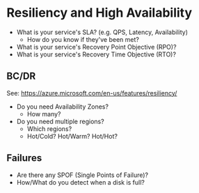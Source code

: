 # Resiliency and High Availability

* What is your service's SLA?  (e.g. QPS, Latency, Availability)
  * How do you know if they've been met?
* What is your service's Recovery Point Objective (RPO)?
* What is your service's Recovery Time Objective (RTO)?

## BC/DR

See: https://azure.microsoft.com/en-us/features/resiliency/ 

* Do you need Availability Zones?
  * How many?
* Do you need multiple regions?
  * Which regions?
  * Hot/Cold?  Hot/Warm?  Hot/Hot?

## Failures

* Are there any SPOF (Single Points of Failure)?
* How/What do you detect when a disk is full?
